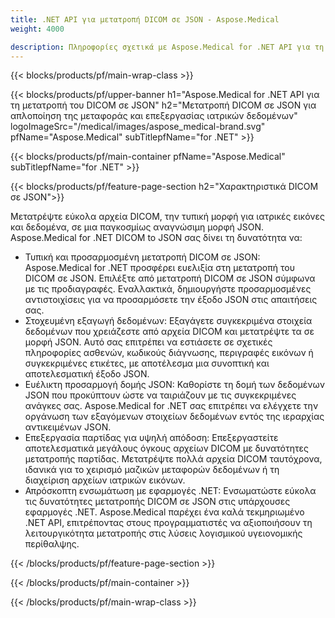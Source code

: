 ```yaml
---
title: .NET API για μετατροπή DICOM σε JSON - Aspose.Medical
weight: 4000

description: Πληροφορίες σχετικά με Aspose.Medical for .NET API για τη μετατροπή DICOM σε JSON
---
```


{{< blocks/products/pf/main-wrap-class >}}

{{< blocks/products/pf/upper-banner h1="Aspose.Medical for .NET API για τη μετατροπή του DICOM σε JSON" h2="Μετατροπή DICOM σε JSON για απλοποίηση της μεταφοράς και επεξεργασίας ιατρικών δεδομένων" logoImageSrc="/medical/images/aspose_medical-brand.svg" pfName="Aspose.Medical" subTitlepfName="for .NET" >}}

{{< blocks/products/pf/main-container pfName="Aspose.Medical" subTitlepfName="for .NET" >}}

{{< blocks/products/pf/feature-page-section h2="Χαρακτηριστικά DICOM σε JSON">}}

<p>Μετατρέψτε εύκολα αρχεία DICOM, την τυπική μορφή για ιατρικές εικόνες και δεδομένα, σε μια παγκοσμίως αναγνώσιμη μορφή JSON. Aspose.Medical for .NET DICOM to JSON σας δίνει τη δυνατότητα να:</p>

<ul>
<li>Τυπική και προσαρμοσμένη μετατροπή DICOM σε JSON: Aspose.Medical for .NET προσφέρει ευελιξία στη μετατροπή του DICOM σε JSON. Επιλέξτε από μετατροπή DICOM σε JSON σύμφωνα με τις προδιαγραφές. Εναλλακτικά, δημιουργήστε προσαρμοσμένες αντιστοιχίσεις για να προσαρμόσετε την έξοδο JSON στις απαιτήσεις σας.</li>
<li>Στοχευμένη εξαγωγή δεδομένων: Εξαγάγετε συγκεκριμένα στοιχεία δεδομένων που χρειάζεστε από αρχεία DICOM και μετατρέψτε τα σε μορφή JSON. Αυτό σας επιτρέπει να εστιάσετε σε σχετικές πληροφορίες ασθενών, κωδικούς διάγνωσης, περιγραφές εικόνων ή συγκεκριμένες ετικέτες, με αποτέλεσμα μια συνοπτική και αποτελεσματική έξοδο JSON.</li>
<li>Ευέλικτη προσαρμογή δομής JSON: Καθορίστε τη δομή των δεδομένων JSON που προκύπτουν ώστε να ταιριάζουν με τις συγκεκριμένες ανάγκες σας. Aspose.Medical for .NET σας επιτρέπει να ελέγχετε την οργάνωση των εξαγόμενων στοιχείων δεδομένων εντός της ιεραρχίας αντικειμένων JSON.</li>
<li>Επεξεργασία παρτίδας για υψηλή απόδοση: Επεξεργαστείτε αποτελεσματικά μεγάλους όγκους αρχείων DICOM με δυνατότητες μετατροπής παρτίδας. Μετατρέψτε πολλά αρχεία DICOM ταυτόχρονα, ιδανικά για το χειρισμό μαζικών μεταφορών δεδομένων ή τη διαχείριση αρχείων ιατρικών εικόνων.</li>
<li>Απρόσκοπτη ενσωμάτωση με εφαρμογές .NET: Ενσωματώστε εύκολα τις δυνατότητες μετατροπής DICOM σε JSON στις υπάρχουσες εφαρμογές .NET.  Aspose.Medical παρέχει ένα καλά τεκμηριωμένο .NET API, επιτρέποντας στους προγραμματιστές να αξιοποιήσουν τη λειτουργικότητα μετατροπής στις λύσεις λογισμικού υγειονομικής περίθαλψης.</li>
</ul>

{{< /blocks/products/pf/feature-page-section >}}

{{< /blocks/products/pf/main-container >}}

{{< /blocks/products/pf/main-wrap-class >}}